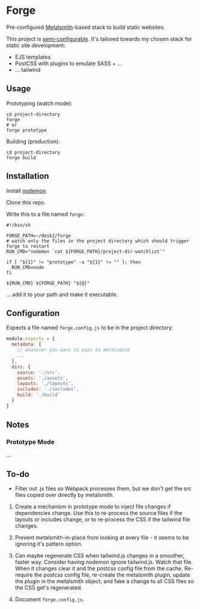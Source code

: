 # Forge

Pre-configured [Metalsmith](http://metalsmith.io)-based stack to build static websites.

This project is [semi-configurable](#configuration). It's tailored towards my chosen stack for static site development:

  - EJS templates
  - PostCSS with plugins to emulate SASS + ...
  - ... tailwind

## Usage

Prototyping (watch mode):

```shell
cd project-directory
forge
# or
forge prototype
```

Building (production):

```shell
cd project-directory
forge build
```

## Installation

Install [nodemon](https://www.npmjs.com/package/nodemon).

Clone this repo.

Write this to a file named `forge`:

```shell
#!/bin/sh

FORGE_PATH=~/desk2/forge
# watch only the files in the project directory which should trigger forge to restart
RUN_CMD="nodemon `cat ${FORGE_PATH}/project-dir-watchlist`"

if [ "${1}" != "prototype" -a "${1}" != "" ]; then
  RUN_CMD=node
fi

${RUN_CMD} ${FORGE_PATH} "${@}"
```

... add it to your path and make it executable.

## Configuration

Expects a file named `forge.config.js` to be in the project directory:

```javascript
module.exports = {
  metadata: {
    // whatever you want to pass to metalsmith
    ...
  },
  dirs: {
    source: './src',
    assets: './assets',
    layouts: './layouts',
    includes: './includes',
    build: './build'
  }
}
```

## Notes

### Prototype Mode

...

## To-do

  - Filter out .js files so Webpack processes them, but we don't get the src files copied over directly by metalsmith.


  1. Create a mechanism in prototype mode to inject file changes if dependencies change. Use this to re-process the source files if the layouts or includes change, or to re-process the CSS if the tailwind file changes.

  1. Prevent metalsmith-in-place from looking at every file - it seems to be ignoring it's pattern option.

  1. Can maybe regenerate CSS when tailwind.js changes in a smoother, faster way. Consider having nodemon ignore tailwind.js. Watch that file. When it changes clear it and the postcss config file from the cache. Re-require the postcss config file, re-create the metalsmith plugin, update the plugin in the metalsmith object, and fake a change to all CSS files so the CSS get's regenerated.

  1. Document `forge.config.js`.
